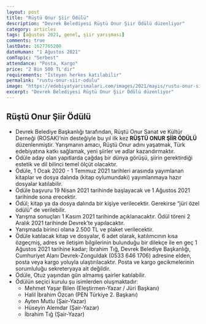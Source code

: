 ```yaml
---
layout: post
title: "Rüştü Onur Şiir Ödülü"
description: "Devrek Belediyesi Rüştü Onur Şiir Ödülü düzenliyor"
category: articles
tags: [ağustos 2021, genel, şiir yarışması]
comments: true
lastDate: 1627765200    
dateHuman: "1 Ağustos 2021"
comTopic: "Serbest"
attendance: "Posta, Kargo"
price: "2 Bin 500 TL'dir"
requirements: "İsteyen herkes katılabilir"
permalink: "rustu-onur-siir-odulu"
image: "https://edebiyatyarismalari.com/images/2021/mayis/rustu-onur-siir-odulu.jpg"
excerpt: "Devrek Belediyesi Rüştü Onur Şiir Ödülü düzenliyor"
---
```


## Rüştü Onur Şiir Ödülü
- Devrek Belediye Başkanlığı tarafından, Rüştü Onur Sanat ve Kültür Derneği (ROSAK)’nin desteğiyle bu yıl ilk kez **RÜŞTÜ ONUR ŞİİR ÖDÜLÜ** düzenlenmiştir. Yarışmanın amacı, Rüştü Onur adını yaşatmak, Türk edebiyatına katkı sağlamak, yeni şiirler ve adlar kazandırmaktır.
- Ödüle aday olan yapıtlarda çağdaş bir dünya görüşü, şiirin gerektirdiği estetik ve dil bilinci temel ölçüt olacaktır.
- Ödüle, 1 Ocak 2020 - 1 Temmuz 2021 tarihleri arasında yayımlanan kitaplar ve dosya dalında (kitap oylumundaki) yayımlanmaya hazır dosyalar katılabilir.
- Ödüle başvuru 19 Nisan 2021 tarihinde başlayacak ve 1 Ağustos 2021 tarihinde sona erecektir.
- Ödül; kitap ya da dosya dalında bir kişiye verilecektir. Gerekirse “jüri özel ödülü” de verilebilir.
- Yarışma sonuçları 1 Kasım 2021 tarihinde açıklanacaktır. Ödül töreni 2 Aralık 2021 tarihinde Devrek’te yapılacaktır.
- Yarışmada birinci olana 2.500 TL ve plaket verilecektir.
- Ödüle katılacak kitap ve dosyalar, 6 adet olarak, katılımcının kısa özgeçmiş, adres ve iletişim bilgilerinin bulunduğu bir dilekçe ile en geç 1 Ağustos 2021 tarihine kadar; İbrahim Tığ, Devrek Belediye Başkanlığı, Cumhuriyet Alanı Devrek-Zonguldak (0533 646 1706) adresine elden, posta veya kargo yoluyla ulaştırılacaktır. Posta ve kargo gecikmelerinin sorumluluğu sekreteryaya ait değildir.
- Ödüle, Otuz yaşından gün almamış şairler katılabilir.
- Ödülün seçici kurulu şu isimlerden oluşmaktadır:
    - Mehmet Yaşar Bilen (Eleştirmen-Yazar / Jüri Başkanı)
    - Halil İbrahim Özcan (PEN Türkiye 2. Başkanı)
    - Ayten Mutlu (Şair-Yazar)
    - Hüseyin Alemdar (Şair-Yazar)
    - İbrahim Tığ (Şair-Yazar)
